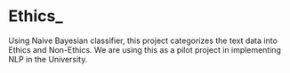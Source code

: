 # Ethics_
Using Naive Bayesian classifier, this project categorizes the text data into Ethics and Non-Ethics. We are using this as a pilot project in implementing NLP in the University.
